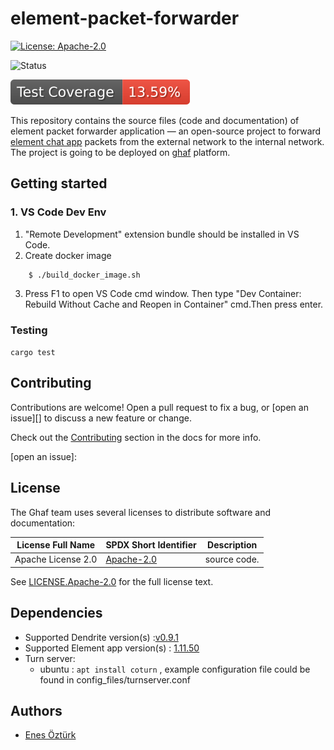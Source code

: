 <!--
    Copyright 2022-2023 TII (SSRC) and the contributors
-->

# element-packet-forwarder


<div align="left">

[![License: Apache-2.0](https://img.shields.io/badge/License-Apache--2.0-darkgreen.svg)](./LICENSES/LICENSE.Apache-2.0) 

</div>

![Status](https://github.com/tiiuae/element-packet-forwarder/actions/workflows/rust_ubuntu.yml/badge.svg)

![Code Coverage](https://raw.githubusercontent.com/tiiuae/element-packet-forwarder/_xml_coverage_reports/data/develop/badge.svg)



This repository contains the source files (code and documentation) of element packet forwarder application — an open-source project to forward [element chat app](https://element.io/) packets from the external network to the internal network. The project is going to be deployed on [ghaf](https://github.com/tiiuae/ghaf) platform.

## Getting started


### 1. VS Code Dev Env 

1. "Remote Development" extension bundle should be installed in VS Code.
2. Create docker image
```console
    $ ./build_docker_image.sh
```
3. Press F1 to open VS Code cmd window. Then type "Dev Container: Rebuild Without Cache and Reopen in Container" cmd.Then press enter. 


### Testing

``cargo test``

## Contributing

Contributions are welcome! Open a pull request to fix a bug, or [open an issue][]
to discuss a new feature or change.

Check out the [Contributing][] section in the docs for more info.

[Contributing]: CONTRIBUTING.md
[open an issue]: 

## License

The Ghaf team uses several licenses to distribute software and documentation:

| License Full Name | SPDX Short Identifier | Description |
| -------- | ----------- | ----------- |
| Apache License 2.0 | [Apache-2.0](https://spdx.org/licenses/Apache-2.0.html) |  source code. |


See [LICENSE.Apache-2.0](./LICENSES/LICENSE.Apache-2.0)  for the full license text.



## Dependencies
* Supported Dendrite version(s) :[v0.9.1](https://github.com/matrix-org/dendrite/tree/v0.9.1)
* Supported Element app version(s) : [1.11.50](https://github.com/vector-im/element-desktop/tree/v1.11.50)
* Turn server: 
  * ubuntu : ``apt install coturn`` , example configuration file could be found in config_files/turnserver.conf


## Authors

* [Enes Öztürk](https://github.com/enesoztrk)
